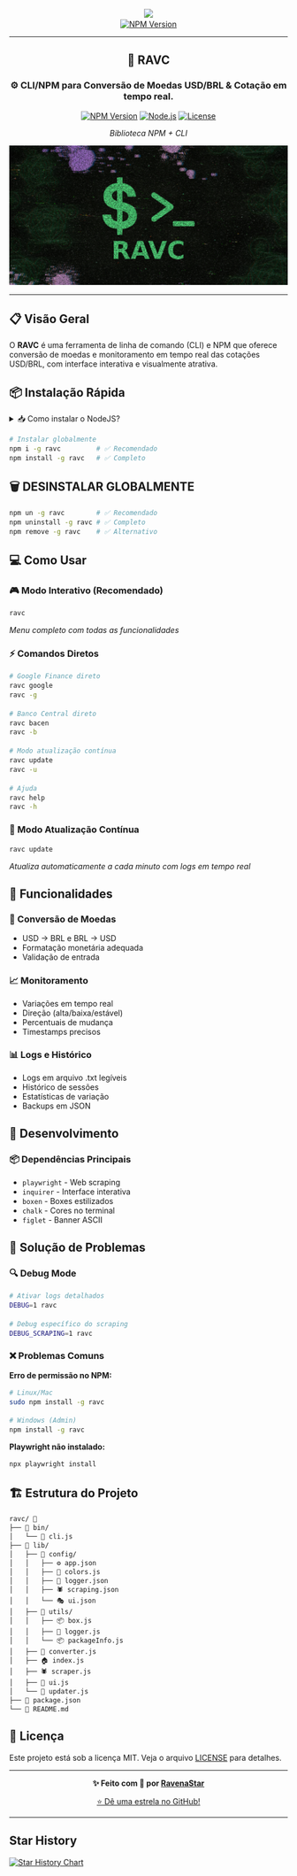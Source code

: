 

<div align="center">

<a href="https://www.npmjs.com/package/ravc" target="_blank"><img src="https://img.shields.io/badge/-ravc-c40404?style=flat-square&labelColor=c40404&logo=npm&logoColor=white&link=https://www.npmjs.com/package/ravc" height="40" /></a>  
 <a href="https://www.npmjs.com/package/ravc" target="_blank"><img alt="NPM Version" src="https://img.shields.io/npm/v/ravc?style=flat-square&logo=npm&labelColor=c40404&color=c40404" height="40" ></a>
</div>

---

<div align="center">

## 🚀 RAVC

### ⚙️ CLI/NPM para Conversão de Moedas USD/BRL & Cotação em tempo real.

[![NPM Version](https://img.shields.io/npm/v/ravc?style=for-the-badge&logo=npm&labelColor=2d7445&color=2d7445)](https://www.npmjs.com/package/ravc)
[![Node.js](https://img.shields.io/badge/Node.js-14.0+-green?style=for-the-badge&logo=nodedotjs&color=2d7445)](https://nodejs.org)
[![License](https://img.shields.io/badge/License-MIT-blue?style=for-the-badge&logo=opensourceinitiative&color=2d7445)](LICENSE)

*Biblioteca NPM + CLI*

</div>

![ravc](media/ravc.png)

---

## 📋 Visão Geral

O **RAVC** é uma ferramenta de linha de comando (CLI) e NPM que oferece conversão de moedas e monitoramento em tempo real das cotações USD/BRL, com interface interativa e visualmente atrativa.

## 📦 Instalação Rápida

<details>
<summary>📥 Como instalar o NodeJS?</summary>

- [COMO INSTALAR NODE JS NO WINDOWS?](https://youtu.be/-jft_9PlffQ)

![ravc](media/ravc.gif)

</details>

```bash
# Instalar globalmente
npm i -g ravc         # ✅ Recomendado
npm install -g ravc   # ✅ Completo
```

## 🗑️ DESINSTALAR GLOBALMENTE

```bash
npm un -g ravc        # ✅ Recomendado  
npm uninstall -g ravc # ✅ Completo
npm remove -g ravc    # ✅ Alternativo
```

## 💻 Como Usar

### 🎮 Modo Interativo (Recomendado)

```bash
ravc
```
*Menu completo com todas as funcionalidades*

### ⚡ Comandos Diretos

```bash
# Google Finance direto
ravc google
ravc -g

# Banco Central direto  
ravc bacen
ravc -b

# Modo atualização contínua
ravc update
ravc -u

# Ajuda
ravc help
ravc -h
```

### 🔄 Modo Atualização Contínua

```bash
ravc update
```
*Atualiza automaticamente a cada minuto com logs em tempo real*

## 🎯 Funcionalidades

### 💱 Conversão de Moedas
- USD → BRL e BRL → USD
- Formatação monetária adequada
- Validação de entrada

### 📈 Monitoramento
- Variações em tempo real
- Direção (alta/baixa/estável)
- Percentuais de mudança
- Timestamps precisos

### 📊 Logs e Histórico
- Logs em arquivo .txt legíveis
- Histórico de sessões
- Estatísticas de variação
- Backups em JSON

## 🔧 Desenvolvimento

### 📦 Dependências Principais
- `playwright` - Web scraping
- `inquirer` - Interface interativa  
- `boxen` - Boxes estilizados
- `chalk` - Cores no terminal
- `figlet` - Banner ASCII


## 🐛 Solução de Problemas

### 🔍 Debug Mode
```bash
# Ativar logs detalhados
DEBUG=1 ravc

# Debug específico do scraping  
DEBUG_SCRAPING=1 ravc
```

### ❌ Problemas Comuns

**Erro de permissão no NPM:**
```bash
# Linux/Mac
sudo npm install -g ravc

# Windows (Admin)
npm install -g ravc
```

**Playwright não instalado:**
```bash
npx playwright install
```


## 🏗️ Estrutura do Projeto

```
ravc/ 🌟
├── 📁 bin/
│   └── 🚀 cli.js
├── 📁 lib/
│   ├── 📁 config/
│   │   ├── ⚙️ app.json
│   │   ├── 🎨 colors.js
│   │   ├── 🔧 logger.json
│   │   ├── 🕷️ scraping.json
│   │   └── 🎭 ui.json
│   ├── 📁 utils/
│   │   ├── 📦 box.js
│   │   ├── 📝 logger.js
│   │   └── 📦 packageInfo.js
│   ├── 💱 converter.js
│   ├── 🏠 index.js
│   ├── 🕷️ scraper.js
│   ├── 🎨 ui.js
│   └── 🔄 updater.js
├── 📄 package.json
└── 📖 README.md
```

## 📄 Licença

Este projeto está sob a licença MIT. Veja o arquivo [LICENSE](LICENSE) para detalhes.

---

<div align="center">

**✨ Feito com 💚 por [RavenaStar](https://ravenastar.link)**

[⭐ Dê uma estrela no GitHub!](https://github.com/ravenastar-js/ravc)

</div>

---

## Star History

<a href="https://www.star-history.com/#ravenastar-js/ravc&Date">
 <picture>
   <source media="(prefers-color-scheme: dark)" srcset="https://api.star-history.com/svg?repos=ravenastar-js/ravc&type=Date&theme=dark" />
   <source media="(prefers-color-scheme: light)" srcset="https://api.star-history.com/svg?repos=ravenastar-js/ravc&type=Date" />
   <img alt="Star History Chart" src="https://api.star-history.com/svg?repos=ravenastar-js/ravc&type=Date" />
 </picture>
</a>